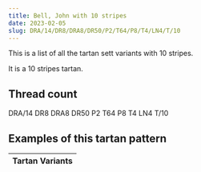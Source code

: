 ```yaml
---
title: Bell, John with 10 stripes
date: 2023-02-05
slug: DRA/14/DR8/DRA8/DR50/P2/T64/P8/T4/LN4/T/10
---
```

This is a list of all the tartan sett variants with 10 stripes.

It is a 10 stripes tartan.


## Thread count
DRA/14 DR8 DRA8 DR50 P2 T64 P8 T4 LN4 T/10

## Examples of this tartan pattern

| Tartan Variants |
|---------------|
